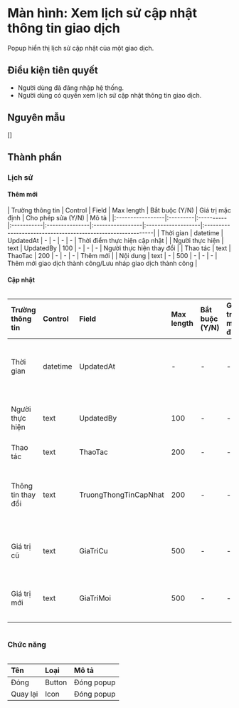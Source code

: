 # Màn hình: Xem lịch sử cập nhật thông tin giao dịch
Popup hiển thị lịch sử cập nhật của một giao dịch.

## Điều kiện tiên quyết
- Người dùng đã đăng nhập hệ thống.  
- Người dùng có quyền xem lịch sử cập nhật thông tin giao dịch.  

## Nguyên mẫu
[]

## Thành phần

### Lịch sử
#### Thêm mới
<div style="overflow-x:auto">
| Trường thông tin | Control  | Field     | Max length | Bắt buộc (Y/N) | Giá trị mặc định | Cho phép sửa (Y/N) | Mô tả                                                       |
|:-----------------|:---------|:----------|:-----------|:---------------|:-----------------|:-------------------|:------------------------------------------------------------|
| Thời gian        | datetime | UpdatedAt | -          | -              | -                | -                  | Thời điểm thực hiện cập nhật                                |
| Người thực hiện  | text     | UpdatedBy | 100        | -              | -                | -                  | Người thực hiện thay đổi                                    |
| Thao tác         | text     | ThaoTac   | 200        | -              | -                | -                  | Thêm mới                                                    |
| Nội dung         | text     | -         | 500        | -              | -                | -                  | Thêm mới giao dịch thành công/Lưu nháp giao dịch thành công |

</div>

#### Cập nhật
<div style="overflow-x:auto">

| Trường thông tin   | Control  | Field                 | Max length | Bắt buộc (Y/N) | Giá trị mặc định | Cho phép sửa (Y/N) | Mô tả                            |
|:-------------------|:---------|:----------------------|:-----------|:---------------|:-----------------|:-------------------|:---------------------------------|
| Thời gian          | datetime | UpdatedAt             | -          | -              | -                | -                  | Thời điểm thực hiện cập nhật     |
| Người thực hiện    | text     | UpdatedBy             | 100        | -              | -                | -                  | Người thực hiện thay đổi         |
| Thao tác           | text     | ThaoTac               | 200        | -              | -                | -                  | Cập nhật                         |
| Thông tin thay đổi | text     | TruongThongTinCapNhat | 200        | -              | -                | -                  | Tên trường dữ liệu được thay đổi |
| Giá trị cũ         | text     | GiaTriCu              | 500        | -              | -                | -                  | Giá trị trước khi thay đổi       |
| Giá trị mới        | text     | GiaTriMoi             | 500        | -              | -                | -                  | Giá trị sau khi thay đổi         |

</div> 

### Chức năng

<div style="overflow-x:auto">

| Tên      | Loại   | Mô tả      |
|:---------|:-------|:-----------|
| Đóng     | Button | Đóng popup |
| Quay lại | Icon   | Đóng popup |

</div>



